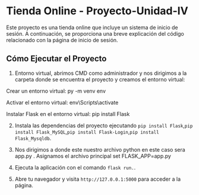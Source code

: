 # Tienda Online - Proyecto-Unidad-IV

Este proyecto es una tienda online que incluye un sistema de inicio de sesión. A continuación, se proporciona una breve explicación del código relacionado con la página de inicio de sesión.

## Cómo Ejecutar el Proyecto
1. Entorno virtual, abrimos CMD como administrador y nos dirigimos a la carpeta donde se encuentra el proyecto y creamos el entorno virtual:

Crear un entorno virtual:
py -m venv env

Activar el entorno virtual:
env\Scripts\activate

Instalar Flask en el entorno virtual:
pip install Flask

2. Instala las dependencias del proyecto ejecutando `pip install Flask`,`pip install Flask_MySQL`,`pip install Flask-Login`,`pip install Flask_Mysqldb`.

3. Nos dirigimos a donde este nuestro archivo python en este caso sera app.py .
Asignamos el archivo principal
set FLASK_APP=app.py

4. Ejecuta la aplicación con el comando `flask run.`.

5. Abre tu navegador y visita `http://127.0.0.1:5000` para acceder a la página.
